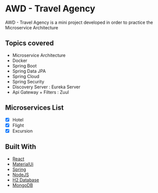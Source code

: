 # AWD - Travel Agency

AWD - Travel Agency is a mini project developed in order to practice the Microservice Architecture

## Topics covered

- Microservice Architecture
- Docker
- Spring Boot
- Spring Data JPA
- Spring Cloud
- Spring Security
- Discovery Server : Eureka Server
- Api Gateway + Filters : Zuul

## Microservices List

- [x] Hotel
- [x] Flight
- [x] Excursion

## Built With

- [React](https://reactjs.org/)
- [MaterialUi](https://mui.com/)
- [Spring](https://spring.io/)
- [NodeJS](https://nodejs.org/en/)
- [H2 Database](https://www.h2database.com)
- [MongoDB](https://www.mongodb.com/)
